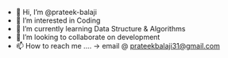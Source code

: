 - 👋 Hi, I’m @prateek-balaji
- 👀 I’m interested in Coding
- 🌱 I’m currently learning Data Structure & Algorithms
- 💞️ I’m looking to collaborate on development
- 📫 How to reach me .... -> email @ prateekbalaji31@gmail.com

<!---
prateek-balaji/prateek-balaji is a ✨ special ✨ repository because its `README.md` (this file) appears on your GitHub profile.
You can click the Preview link to take a look at your changes.
--->
